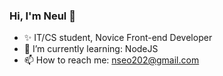 ### Hi, I'm Neul 👋

- ✨ IT/CS student, Novice Front-end Developer 
- 🌱 I’m currently learning: NodeJS
- 📫 How to reach me: nseo202@gmail.com

